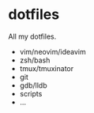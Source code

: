 # dotfiles

All my dotfiles.

* vim/neovim/ideavim
* zsh/bash
* tmux/tmuxinator
* git
* gdb/lldb
* scripts
* …

